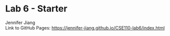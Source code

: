 # Lab 6 - Starter
Jennifer Jiang <br>
Link to GitHub Pages: https://jennifer-jiang.github.io/CSE110-lab6/index.html
